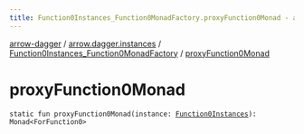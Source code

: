 ```yaml
---
title: Function0Instances_Function0MonadFactory.proxyFunction0Monad - arrow-dagger
---
```


[arrow-dagger](../../index.html) / [arrow.dagger.instances](../index.html) / [Function0Instances_Function0MonadFactory](index.html) / [proxyFunction0Monad](./proxy-function0-monad.html)

# proxyFunction0Monad

`static fun proxyFunction0Monad(instance: `[`Function0Instances`](../-function0-instances/index.html)`): Monad<ForFunction0>`